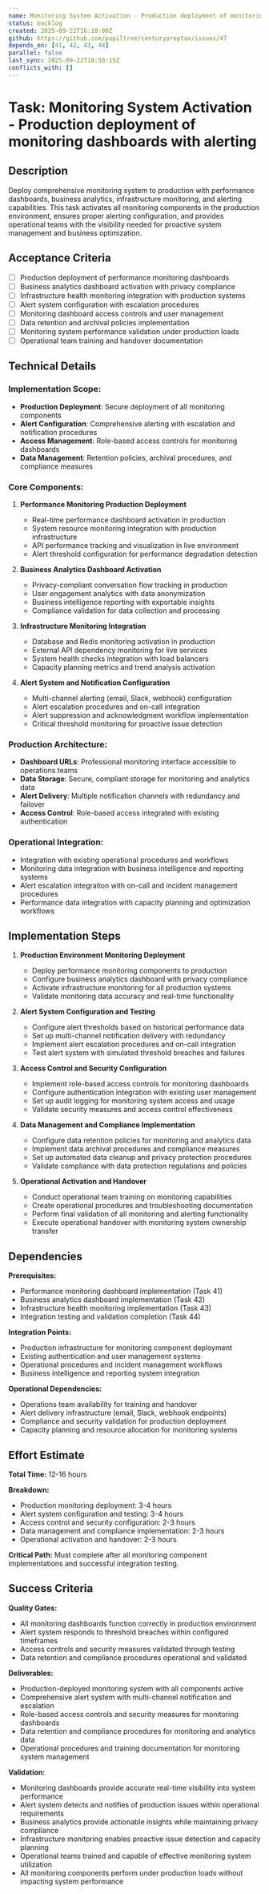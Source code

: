 ```yaml
---
name: Monitoring System Activation - Production deployment of monitoring dashboards with alerting
status: backlog
created: 2025-09-22T16:10:00Z
github: https://github.com/pupiltree/centuryproptax/issues/47
depends_on: [41, 42, 43, 44]
parallel: false
last_sync: 2025-09-22T18:50:15Z
conflicts_with: []
---
```


# Task: Monitoring System Activation - Production deployment of monitoring dashboards with alerting

## Description

Deploy comprehensive monitoring system to production with performance dashboards, business analytics, infrastructure monitoring, and alerting capabilities. This task activates all monitoring components in the production environment, ensures proper alerting configuration, and provides operational teams with the visibility needed for proactive system management and business optimization.

## Acceptance Criteria

- [ ] Production deployment of performance monitoring dashboards
- [ ] Business analytics dashboard activation with privacy compliance
- [ ] Infrastructure health monitoring integration with production systems
- [ ] Alert system configuration with escalation procedures
- [ ] Monitoring dashboard access controls and user management
- [ ] Data retention and archival policies implementation
- [ ] Monitoring system performance validation under production loads
- [ ] Operational team training and handover documentation

## Technical Details

### Implementation Scope:
- **Production Deployment**: Secure deployment of all monitoring components
- **Alert Configuration**: Comprehensive alerting with escalation and notification procedures
- **Access Management**: Role-based access controls for monitoring dashboards
- **Data Management**: Retention policies, archival procedures, and compliance measures

### Core Components:

1. **Performance Monitoring Production Deployment**
   - Real-time performance dashboard activation in production
   - System resource monitoring integration with production infrastructure
   - API performance tracking and visualization in live environment
   - Alert threshold configuration for performance degradation detection

2. **Business Analytics Dashboard Activation**
   - Privacy-compliant conversation flow tracking in production
   - User engagement analytics with data anonymization
   - Business intelligence reporting with exportable insights
   - Compliance validation for data collection and processing

3. **Infrastructure Monitoring Integration**
   - Database and Redis monitoring activation in production
   - External API dependency monitoring for live services
   - System health checks integration with load balancers
   - Capacity planning metrics and trend analysis activation

4. **Alert System and Notification Configuration**
   - Multi-channel alerting (email, Slack, webhook) configuration
   - Alert escalation procedures and on-call integration
   - Alert suppression and acknowledgment workflow implementation
   - Critical threshold monitoring for proactive issue detection

### Production Architecture:
- **Dashboard URLs**: Professional monitoring interface accessible to operations teams
- **Data Storage**: Secure, compliant storage for monitoring and analytics data
- **Alert Delivery**: Multiple notification channels with redundancy and failover
- **Access Control**: Role-based access integrated with existing authentication

### Operational Integration:
- Integration with existing operational procedures and workflows
- Monitoring data integration with business intelligence and reporting systems
- Alert escalation integration with on-call and incident management procedures
- Performance data integration with capacity planning and optimization workflows

## Implementation Steps

1. **Production Environment Monitoring Deployment**
   - Deploy performance monitoring components to production
   - Configure business analytics dashboard with privacy compliance
   - Activate infrastructure monitoring for all production systems
   - Validate monitoring data accuracy and real-time functionality

2. **Alert System Configuration and Testing**
   - Configure alert thresholds based on historical performance data
   - Set up multi-channel notification delivery with redundancy
   - Implement alert escalation procedures and on-call integration
   - Test alert system with simulated threshold breaches and failures

3. **Access Control and Security Configuration**
   - Implement role-based access controls for monitoring dashboards
   - Configure authentication integration with existing user management
   - Set up audit logging for monitoring system access and usage
   - Validate security measures and access control effectiveness

4. **Data Management and Compliance Implementation**
   - Configure data retention policies for monitoring and analytics data
   - Implement data archival procedures and compliance measures
   - Set up automated data cleanup and privacy protection procedures
   - Validate compliance with data protection regulations and policies

5. **Operational Activation and Handover**
   - Conduct operational team training on monitoring capabilities
   - Create operational procedures and troubleshooting documentation
   - Perform final validation of all monitoring and alerting functionality
   - Execute operational handover with monitoring system ownership transfer

## Dependencies

**Prerequisites:**
- Performance monitoring dashboard implementation (Task 41)
- Business analytics dashboard implementation (Task 42)
- Infrastructure health monitoring implementation (Task 43)
- Integration testing and validation completion (Task 44)

**Integration Points:**
- Production infrastructure for monitoring component deployment
- Existing authentication and user management systems
- Operational procedures and incident management workflows
- Business intelligence and reporting system integration

**Operational Dependencies:**
- Operations team availability for training and handover
- Alert delivery infrastructure (email, Slack, webhook endpoints)
- Compliance and security validation for production deployment
- Capacity planning and resource allocation for monitoring systems

## Effort Estimate

**Total Time:** 12-16 hours

**Breakdown:**
- Production monitoring deployment: 3-4 hours
- Alert system configuration and testing: 3-4 hours
- Access control and security configuration: 2-3 hours
- Data management and compliance implementation: 2-3 hours
- Operational activation and handover: 2-3 hours

**Critical Path:** Must complete after all monitoring component implementations and successful integration testing.

## Success Criteria

**Quality Gates:**
- All monitoring dashboards function correctly in production environment
- Alert system responds to threshold breaches within configured timeframes
- Access controls and security measures validated through testing
- Data retention and compliance procedures operational and validated

**Deliverables:**
- Production-deployed monitoring system with all components active
- Comprehensive alert system with multi-channel notification and escalation
- Role-based access controls and security measures for monitoring dashboards
- Data retention and compliance procedures for monitoring and analytics data
- Operational procedures and training documentation for monitoring system management

**Validation:**
- Monitoring dashboards provide accurate real-time visibility into system performance
- Alert system detects and notifies of production issues within operational requirements
- Business analytics provide actionable insights while maintaining privacy compliance
- Infrastructure monitoring enables proactive issue detection and capacity planning
- Operational teams trained and capable of effective monitoring system utilization
- All monitoring components perform under production loads without impacting system performance
